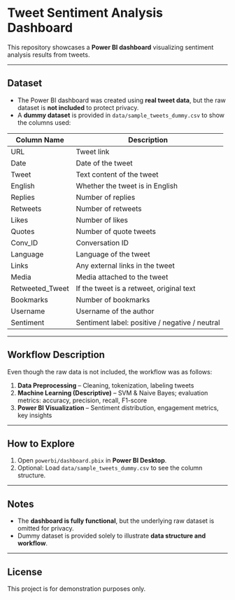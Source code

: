 # Tweet Sentiment Analysis Dashboard

This repository showcases a **Power BI dashboard** visualizing sentiment analysis results from tweets.  

---

## Dataset

- The Power BI dashboard was created using **real tweet data**, but the raw dataset is **not included** to protect privacy.  
- A **dummy dataset** is provided in `data/sample_tweets_dummy.csv` to show the columns used:

| Column Name        | Description                              |
|-------------------|------------------------------------------|
| URL               | Tweet link                               |
| Date              | Date of the tweet                        |
| Tweet             | Text content of the tweet                |
| English           | Whether the tweet is in English          |
| Replies           | Number of replies                        |
| Retweets          | Number of retweets                       |
| Likes             | Number of likes                          |
| Quotes            | Number of quote tweets                   |
| Conv_ID           | Conversation ID                          |
| Language          | Language of the tweet                     |
| Links             | Any external links in the tweet          |
| Media             | Media attached to the tweet              |
| Retweeted_Tweet   | If the tweet is a retweet, original text |
| Bookmarks         | Number of bookmarks                       |
| Username          | Username of the author                    |
| Sentiment         | Sentiment label: positive / negative / neutral |

---

## Workflow Description

Even though the raw data is not included, the workflow was as follows:

1. **Data Preprocessing** – Cleaning, tokenization, labeling tweets  
2. **Machine Learning (Descriptive)** – SVM & Naive Bayes; evaluation metrics: accuracy, precision, recall, F1-score  
3. **Power BI Visualization** – Sentiment distribution, engagement metrics, key insights  

---

## How to Explore

1. Open `powerbi/dashboard.pbix` in **Power BI Desktop**.  
2. Optional: Load `data/sample_tweets_dummy.csv` to see the column structure.

---

## Notes

- The **dashboard is fully functional**, but the underlying raw dataset is omitted for privacy.  
- Dummy dataset is provided solely to illustrate **data structure and workflow**.  

---

## License

This project is for demonstration purposes only.

